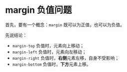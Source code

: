 # margin 负值问题

首先，要有一个概念：`margin` 既可以为正值，也可以为负值。

先说结论：

- `margin-top` 负值时，元素向上移动；
- `margin-left` 负值时，元素向左移动；
- `margin-right` 负值时，**右侧**元素左移，自身不受影响；
- `margin-bottom` 负值时，**下方**元素上移。
